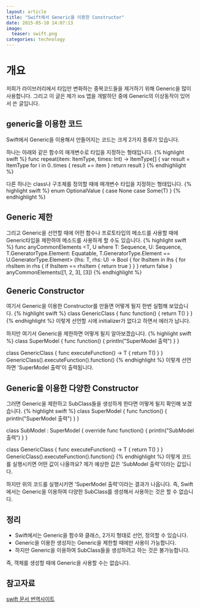 ```yaml
---
layout: article
title: "Swift에서 Generic을 이용한 Constructor"
date: 2015-05-10 14:07:13
image:
  teaser: swift.png
categories: technology
---
```


# 개요
저희가 라이브러리에서 타입만 변화하는 중복코드들을 제거하기 위해 Generic을 많이 사용합니다.
그리고 이 글은 제가 ios 앱을 개발하던 중에 Generic의 이상동작이 있어서 쓴 글입니다.

## generic을 이용한 코드
Swift에서 Generic을 이용해서 만들어지는 코드는 크게 2가지 종류가 있습니다.

하나는 아래와 같은 함수의 매개변수로 타입을 지정하는 형태입니다.
{% highlight swift %}
func repeat<ItemType>(item: ItemType, times: Int) -> ItemType[] {
    var result = ItemType[]()
    for i in 0..times {
        result += item
    }
    return result
}
{% endhighlight %}

다른 하나는 class나 구조체를 정의할 때에 매개변수 타입을 지정하는 형태입니다.
{% highlight swift %}
enum OptionalValue<T> {
    case None
    case Some(T)
}
{% endhighlight %}

## Generic 제한
그리고 Generic을 선언할 때에 어떤 함수나 프로토타입의 메소드를 사용할 때에 Generic타입을 제한하여 메소드를 사용하게 할 수도 있습니다.
{% highlight swift %}
func anyCommonElements <T, U where T: Sequence, U: Sequence, T.GeneratorType.Element: Equatable, T.GeneratorType.Element == U.GeneratorType.Element> (lhs: T, rhs: U) -> Bool {
    for lhsItem in lhs {
        for rhsItem in rhs {
            if lhsItem == rhsItem {
                return true
            }
        }
    }
    return false
}
anyCommonElements([1, 2, 3], [3])
{% endhighlight %}

## Generic Constructor
여기서 Generic을 이용한 Constructor를 만들면 어떻게 될지 한번 실험해 보았습니다.
{% highlight swift %}
class GenericClass<T> {
    func function() {
        return T()
    }
}
{% endhighlight %}
이렇게 선언할 시에 initializer가 없다고 하면서 에러가 납니다.

하지만 여기서 Generic을 제한하면 어떻게 될지 알아보겠습니다.
{% highlight swift %}
class SuperModel {
    func function() {
        println("SuperModel 출력")
    }
}

class GenericClass<T where T : SuperModel> {
    func executeFunction() -> T {
        return T()
    }
}
GenericClass<SuperModel>().executeFunction().function()
{% endhighlight %}
이렇게 선언하면 'SuperModel 출력'이 출력됩니다.

## Generic을 이용한 다양한 Constructor
그러면 Generic을 제한하고 SubClass들을 생성하게 한다면 어떻게 될지 확인해 보겠습니다.
{% highlight swift %}
class SuperModel {
    func function() {
        println("SuperModel 출력")
    }
}

class SubModel : SuperModel {
    override func function() {
        println("SubModel 출력")
    }
}

class GenericClass<T where T : SuperModel> {
    func executeFunction() -> T {
        return T()
    }
}
GenericClass<SubModel>().executeFunction().function()
{% endhighlight %}
이렇게 코드를 실행시키면 어떤 값이 나올까요?
제가 예상한 값은 'SubModel 출력'이라는 값입니다.

하지만 위의 코드를 실행시키면 'SuperModel 출력'이라는 결과가 나옵니다.
즉, Swift에서는 Generic을 이용하여 다양한 SubClass를 생성해서 사용하는 것은 할 수 없습니다.

## 정리
- Swift에서는 Generic을 함수와 클래스, 2가지 형태로 선언, 정의할 수 있습니다.
- Generic을 이용한 생성자는 Generic을 제한할 때에만 사용이 가능합니다.
- 하지만 Generic을 이용하여 SubClass들을 생성하려고 하는 것은 불가능합니다.

즉, 객체를 생성할 때에 Generic을 사용할 수는 없습니다.

## 참고자료
[swift 문서 번역사이트](http://swift.leantra.kr/)
